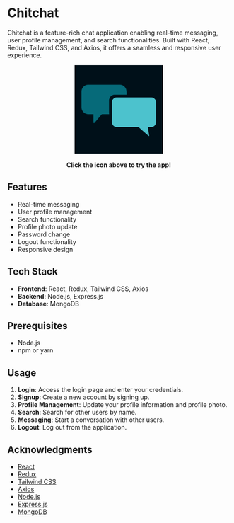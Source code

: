 # Chitchat

Chitchat is a feature-rich chat application enabling real-time messaging, user profile management, and search functionalities. Built with React, Redux, Tailwind CSS, and Axios, it offers a seamless and responsive user experience.

<p align="center">
  <a href="https://chitchat-chat-application.vercel.app/">
    <img src="https://github.com/chintan1164/Chitchat-chat-application/blob/main/frontend/public/ChitChat.png" alt="Chitchat Logo" width="200" />
  </a>
</p>

<p align="center">
  <strong>Click the icon above to try the app!</strong>
</p>

## Features

- Real-time messaging
- User profile management
- Search functionality
- Profile photo update
- Password change
- Logout functionality
- Responsive design

## Tech Stack

- **Frontend**: React, Redux, Tailwind CSS, Axios
- **Backend**: Node.js, Express.js
- **Database**: MongoDB

## Prerequisites

- Node.js
- npm or yarn

## Usage

1. **Login**: Access the login page and enter your credentials.
2. **Signup**: Create a new account by signing up.
3. **Profile Management**: Update your profile information and profile photo.
4. **Search**: Search for other users by name.
5. **Messaging**: Start a conversation with other users.
6. **Logout**: Log out from the application.

## Acknowledgments

- [React](https://reactjs.org/)
- [Redux](https://redux.js.org/)
- [Tailwind CSS](https://tailwindcss.com/)
- [Axios](https://axios-http.com/)
- [Node.js](https://nodejs.org/)
- [Express.js](https://expressjs.com/)
- [MongoDB](https://www.mongodb.com/)
